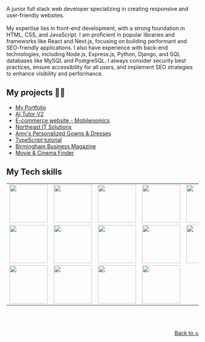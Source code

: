 <a name="top"></a>

A junior full stack web developer specializing in creating responsive
        and user-friendly websites. <br />
        <br /> My expertise lies in front-end development, with a strong
        foundation in HTML, CSS, and JavaScript. I am proficient in popular
        libraries and frameworks like React and Next.js, focusing on building
        performant and SEO-friendly applications. I also have experience with
        back-end technologies, including Node.js, Express.js, Python, Django,
        and SQL databases like MySQL and PostgreSQL. I always consider security
        best practices, ensure accessibility for all users, and implement SEO
        strategies to enhance visibility and performance.
  

## My projects 👩‍💻

- [My Portfolio](https://chari-ai-portfolio.vercel.app/)
- [AI Tutor V2](https://ai-tutor-v2.vercel.app/)
- [E-commerce website - Mobilenomics](https://e-commerce-website-seven-omega.vercel.app/)
- [Northeast IT Solutions](https://northeast-it-solutions.vercel.app/)
- [Amy's Personalized Gowns & Dresses](https://amys-personalized-gowns-and-dresses.netlify.app/)
- [TypeScript tutorial](https://typescript-tutorial.netlify.app/)
- [Birmingham Business Magazine](https://birmingham-biz-kappa.vercel.app/)
- [Movie & Cinema Finder](https://movie-cinema-finder.netlify.app/)

## My Tech skills

<table align="center">
  <tr>
    <td><img src="https://user-images.githubusercontent.com/74038190/212257454-16e3712e-945a-4ca2-b238-408ad0bf87e6.gif" width="100"></td>
    <td><img src="https://user-images.githubusercontent.com/74038190/212257472-08e52665-c503-4bd9-aa20-f5a4dae769b5.gif" width="100"></td>
    <td><img src="https://user-images.githubusercontent.com/74038190/212257468-1e9a91f1-b626-4baa-b15d-5c385dfa7ed2.gif" width="100"></td>
    <td><img src="https://user-images.githubusercontent.com/74038190/212257465-7ce8d493-cac5-494e-982a-5a9deb852c4b.gif" width="100"></td>
    <td><img src="https://user-images.githubusercontent.com/74038190/212257460-738ff738-247f-4445-a718-cdd0ca76e2db.gif" width="100"></td>
  </tr>
  <tr>
    <td><img src="https://user-images.githubusercontent.com/74038190/212257467-871d32b7-e401-42e8-a166-fcfd7baa4c6b.gif" width="100"></td>
    <td><img src="https://user-images.githubusercontent.com/74038190/212280805-9bcb336b-8c55-46a8-abf8-ff286ab55472.gif" width="100"></td>
    <td><img src="https://github.com/Anmol-Baranwal/Cool-GIFs-For-GitHub/assets/74038190/67f477ed-6624-42da-99f0-1a7b1a16eecb" width="100"></td>
    <td><img src="https://github.com/Anmol-Baranwal/Cool-GIFs-For-GitHub/assets/74038190/29fd6286-4e7b-4d6c-818f-c4765d5e39a9" width="100"></td>
    <td><img src="https://github.com/Anmol-Baranwal/Cool-GIFs-For-GitHub/assets/74038190/1a797f46-efe4-41e6-9e75-5303e1bbcbfa" width="100"></td>
  </tr>
  <tr>
    <td><img src="https://user-images.githubusercontent.com/74038190/212281775-b468df30-4edc-4bf8-a4ee-f52e1aaddc86.gif" width="100"></td>
    <td><img src="https://github.com/user-attachments/assets/949994e1-5058-4f7c-9276-09cec8fc8699" width="100"></td>
    <td><img src="https://github.com/user-attachments/assets/fde6e29e-efa6-4d5e-b3b7-1b76401862d3" width="100"></td>
    <td><img src="https://github.com/user-attachments/assets/70496ea9-8530-4212-9ab3-d143e1910483" width="100"></td>
  </tr>
</table>
<br><br>

<p align="right"> <a  href="#top">Back to 🔝</a> </p>
